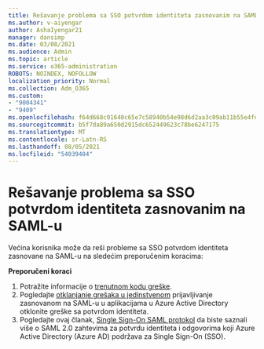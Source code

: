 ```yaml
---
title: Rešavanje problema sa SSO potvrdom identiteta zasnovanim na SAML-u
ms.author: v-aiyengar
author: AshaIyengar21
manager: dansimp
ms.date: 03/08/2021
ms.audience: Admin
ms.topic: article
ms.service: o365-administration
ROBOTS: NOINDEX, NOFOLLOW
localization_priority: Normal
ms.collection: Adm_O365
ms.custom:
- "9004341"
- "9409"
ms.openlocfilehash: f64d668c01640c65e7c58940b54e98d6d2aa3c09ab11b55e4fd560874740e3d3
ms.sourcegitcommit: b5f7da89a650d2915dc652449623c78be6247175
ms.translationtype: MT
ms.contentlocale: sr-Latn-RS
ms.lasthandoff: 08/05/2021
ms.locfileid: "54039404"
---
```

# <a name="troubleshoot-saml-based-sso-authentication-issues"></a>Rešavanje problema sa SSO potvrdom identiteta zasnovanim na SAML-u

Većina korisnika može da reši probleme sa SSO potvrdom identiteta zasnovane na SAML-u na sledećim preporučenim koracima:

**Preporučeni koraci**
1. Potražite informacije o [trenutnom kodu greške](https://docs.microsoft.com/azure/active-directory/develop/reference-aadsts-error-codes#lookup-current-error-code-information).
1. Pogledajte [otklanjanje grešaka u jedinstvenom](https://docs.microsoft.com/azure/active-directory/manage-apps/debug-saml-sso-issues) prijavljivanje zasnovanom na SAML-u u aplikacijama u Azure Active Directory otklonite greške sa potvrdom identiteta.
1. Pogledajte ovaj članak, [Single Sign-On SAML protokol](https://docs.microsoft.com/azure/active-directory/develop/single-sign-on-saml-protocol) da biste saznali više o SAML 2.0 zahtevima za potvrdu identiteta i odgovorima koji Azure Active Directory (Azure AD) podržava za Single Sign-On (SSO).


